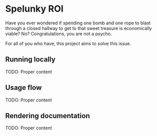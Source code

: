 # Spelunky ROI

Have you ever wondered if spending one bomb and one rope to blast through a closed hallway to get to that sweet treasure is economically viable? No? Congratulations, you are not a psycho.

For all of you who have, this project aims to solve this issue.


## Running locally

TODO: Proper content


## Usage flow

TODO: Proper content


## Rendering documentation

TODO: Proper content
